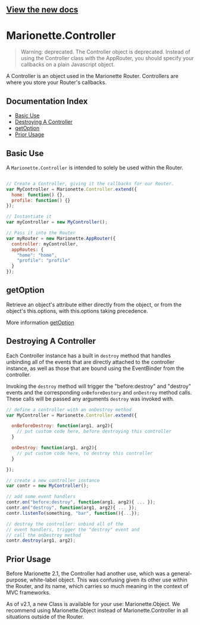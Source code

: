## [View the new docs](http://marionettejs.com/docs/marionette.controller.html)

# Marionette.Controller

> Warning: deprecated. The Controller object is deprecated. Instead of using the Controller
> class with the AppRouter, you should specify your callbacks on a plain Javascript object.

A Controller is an object used in the Marionette Router. Controllers are where you store
your Router's callbacks.

## Documentation Index

* [Basic Use](#basic-use)
* [Destroying A Controller](#destroying-a-controller)
* [getOption](#getoption)
* [Prior Usage](#prior-usage)

## Basic Use

A `Marionette.Controller` is intended to solely be used within the Router.

```js

// Create a Controller, giving it the callbacks for our Router.
var MyController = Marionette.Controller.extend({
  home: function() {},
  profile: function() {}
});

// Instantiate it
var myController = new MyController();

// Pass it into the Router
var myRouter = new Marionette.AppRouter({
  controller: myController,
  appRoutes: {
    "home": "home",
    "profile": "profile"
  }
});
```

## getOption

Retrieve an object's attribute either directly from the object, or from the object's this.options, with this.options taking precedence.

More information [getOption](./marionette.functions.md#marionettegetoption)

## Destroying A Controller

Each Controller instance has a built in `destroy` method that handles
unbinding all of the events that are directly attached to the controller
instance, as well as those that are bound using the EventBinder from
the controller.

Invoking the `destroy` method will trigger the "before:destroy" and "destroy" events and the
corresponding `onBeforeDestory` and `onDestroy` method calls. These calls will be passed any arguments `destroy`
was invoked with.

```js
// define a controller with an onDestroy method
var MyController = Marionette.Controller.extend({

  onBeforeDestroy: function(arg1, arg2){
    // put custom code here, before destroying this controller
  }

  onDestroy: function(arg1, arg2){
    // put custom code here, to destroy this controller
  }

});

// create a new controller instance
var contr = new MyController();

// add some event handlers
contr.on("before:destroy", function(arg1, arg2){ ... });
contr.on("destroy", function(arg1, arg2){ ... });
contr.listenTo(something, "bar", function(){...});

// destroy the controller: unbind all of the
// event handlers, trigger the "destroy" event and
// call the onDestroy method
contr.destroy(arg1, arg2);
```

## Prior Usage

Before Marionette 2.1, the Controller had another use, which was a general-purpose, white-label object. This was confusing given its other use within the Router, and its name, which carries so much meaning in the context of MVC frameworks.

As of v2.1, a new Class is available for your use: Marionette.Object. We recommend using Marionette.Object instead of Marionette.Controller in all situations outside of the Router.
